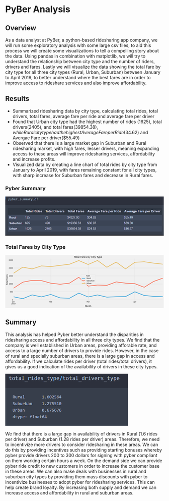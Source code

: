 # PyBer Analysis

## Overview
As a data analyst at PyBer, a python-based ridesharing app company, we will run some exploratory analysis with some large csv files, to aid this process we will create some visualizations to tell a compelling story about the data. Using pandas in combination with matplotlib, we will try to understand the relationship between city type and the number of riders, drivers and fares. Lastly we will visualize the data showing the total fare by city type for all three city types (Rural, Urban, Suburban) between January to April 2019, to better understand where the best fares are in order to improve access to rideshare services and also improve affordability. 

## Results 
* Summarized ridesharing data by city type, calculating total rides, total drivers, total fares, average fare per ride and average fare per driver
* Found that Urban city type had the highest number of rides (1625), total drivers(2405), and total fares($39854.38), while Rural city type had the highest Average Fare per Ride($34.62) and Avergae Fare per driver($55.49)
* Observed that there is a large market gap in Suburban and Rural ridesharing market, with high fares, lesser drivers, meaning expanding access to these areas will improve ridesharing services, affordability and increase profits. 
* Visualized data by creating a line chart of total rides by city type from January to April 2019, with fares remaining constant for all city types, with sharp increase for Suburban fares and decrease in Rural fares. 

### Pyber Summary 
![This is a alt text.](analysis/Pyber_summary_df.PNG)

### Total Fares by City Type 
![This is a alt text.](analysis/Total_Fares_by_City_Type.png)

## Summary 
This analysis has helped Pyber better understand the disparities in ridesharing access and affordability in all three city types. We find that the company is well established in Urban areas, providing afforable rate, and access to a large number of drivers to provide rides. However, in the case of rural and specially suburban areas, there is a large gap in access and affordability. If we calculate rides per driver (total rides/total drivers), it gives us a good indication of the availability of drivers in these city types.

![This is a alt text.](analysis/rides_per_driver.PNG)

We find that there is a large gap in availability of drivers in Rural (1.6 rides per driver) and Suburban (1.28 rides per driver) areas. Therefore, we need to incentivize more drivers to consider ridesharing in these areas. We can do this by providing incentives such as providing starting bonuses whereby pyber provide drivers 200 to 300 dollars for signing with pyber compliant on them working certain hours a week. On the demand side we can provide pyber ride credit to new customers in order to increase the customer base in these areas. We can also make deals with businesses in rural and suburban city types by providing them mass discounts with pyber to incentivize businesses to adopt pyber for ridesharing services. This can help create brand loyalty. By increasing both supply and demand we can increase access and affordability in rural and suburban areas.
